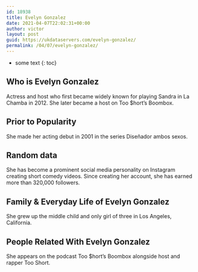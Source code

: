```yaml
---
id: 18938
title: Evelyn Gonzalez
date: 2021-04-07T22:02:31+00:00
author: victor
layout: post
guid: https://ukdataservers.com/evelyn-gonzalez/
permalink: /04/07/evelyn-gonzalez/
---
```


* some text
{: toc}


## Who is Evelyn Gonzalez



Actress and host who first became widely known for playing Sandra in La Chamba in 2012. She later became a host on Too $hort&#8217;s Boombox.

                
                
                
## Prior to Popularity



She made her acting debut in 2001 in the series Diseñador ambos sexos.

                
                
                
## Random data



She has become a prominent social media personality on Instagram creating short comedy videos. Since creating her account, she has earned more than 320,000 followers.

                
                
                
## Family & Everyday Life of Evelyn Gonzalez



She grew up the middle child and only girl of three in Los Angeles, California.

                
                
                
## People Related With Evelyn Gonzalez



She appears on the podcast Too $hort&#8217;s Boombox alongside host and rapper Too Short.

                
              
            
          
          
          